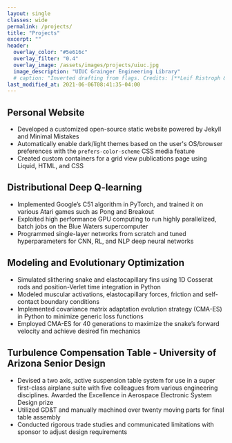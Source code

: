 ```yaml
---
layout: single
classes: wide
permalink: /projects/
title: "Projects"
excerpt: ""
header:
  overlay_color: "#5e616c"
  overlay_filter: "0.4"
  overlay_image: /assets/images/projects/uiuc.jpg
  image_description: "UIUC Grainger Engineering Library"
  # caption: "Inverted drafting from flags. Credits: [**Leif Ristroph & Jun Zhang, NYU**](https://math.nyu.edu/~ristroph/)"
last_modified_at: 2021-06-06T08:41:35-04:00
---
```

## Personal Website
* Developed a customized open-source static website powered by Jekyll and Minimal Mistakes
* Automatically enable dark/light themes based on the user's OS/browser preferences with the `prefers-color-scheme` CSS media feature
* Created custom containers for a grid view publications page using Liquid, HTML, and CSS

## Distributional Deep Q-learning
* Implemented Google’s C51 algorithm in PyTorch, and trained it on various Atari games such as Pong and Breakout
* Exploited high performance GPU computing to run highly parallelized, batch jobs on the Blue Waters supercomputer
* Programmed single-layer networks from scratch and tuned hyperparameters for CNN, RL, and NLP deep neural networks

## Modeling and Evolutionary Optimization
* Simulated slithering snake and elastocapillary fins using 1D Cosserat rods and position-Verlet time integration in Python
* Modeled muscular activations, elastocapillary forces, friction and self-contact boundary conditions
* Implemented covariance matrix adaptation evolution strategy (CMA-ES) in Python to minimize generic loss functions
* Employed CMA-ES for 40 generations to maximize the snake’s forward velocity and achieve desired fin mechanics

## Turbulence Compensation Table - University of Arizona Senior Design
* Devised a two axis, active suspension table system for use in a super first-class airplane suite with five colleagues from various engineering disciplines. Awarded the Excellence in Aerospace Electronic System Design prize
* Utilized GD&T and manually machined over twenty moving parts for final table assembly
* Conducted rigorous trade studies and communicated limitations with sponsor to adjust design requirements
